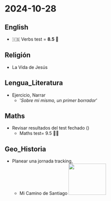 # 2024-10-28 <!-- markmap: foldAll -->

## English
 - 🇮🇸 Verbs test = **8.5** 🥳

## Religión
 - La Vida de Jesús
 
## Lengua_Literatura
 - Ejercicio, Narrar
   - '*Sobre mi mismo, un primer borrador*' 

## Maths
 - Revisar resultados del test fechado ()
   - Maths test= 9.5 🎊🎉
## Geo_Historia
 - Planear una jornada tracking,
   - Mi Camino de Santiago <img src="http://my-andrea.github.io/school_subjects/Geo_Historia/2024/October/week_04/2024-10-28/26_CaminoMadrid.png" width="120" height="100">

